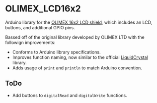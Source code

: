 # OLIMEX_LCD16x2

Arduino library for the [OLIMEX 16x2 LCD shield](https://www.olimex.com/Products/Duino/Shields/SHIELD-LCD16x2/), which includes an LCD, buttons, and additional GPIO pins.

Bassed off of the original library developed by OLIMEX LTD with the followign improvements:

- Conforms to Arduino library specifications.
- Improves function naming, now similar to the official [LiquidCrystal](https://github.com/arduino-libraries/LiquidCrystal) library.
- Adds usage of `print` and `println` to match Arduino convention.

## ToDo

- Add buttons to `digitalRead` and `digitalWrite` functions.
